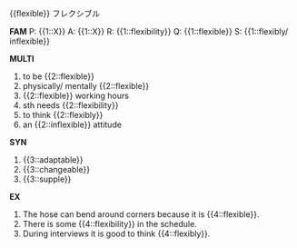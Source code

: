 {{flexible}}
フレクシブル


**FAM**
P: {{1::X}}
A: {{1::X}}
R: {{1::flexibility}}
Q: {{1::flexible}}
S: {{1::flexibly/ inflexible}} 

**MULTI**
1. to be {{2::flexible}}
2. physically/ mentally {{2::flexible}}
3. {{2::flexible}} working hours 
4. sth needs {{2::flexibility}}
5. to think {{2::flexibly}}
6. an {{2::inflexible}} attitude

**SYN**
1. {{3::adaptable}}
2. {{3::changeable}}
3. {{3::supple}}

**EX**
1. The hose can bend around corners because it is {{4::flexible}}. 
2. There is some {{4::flexibility}} in the schedule. 
3. During interviews it is good to think {{4::flexibly}}.